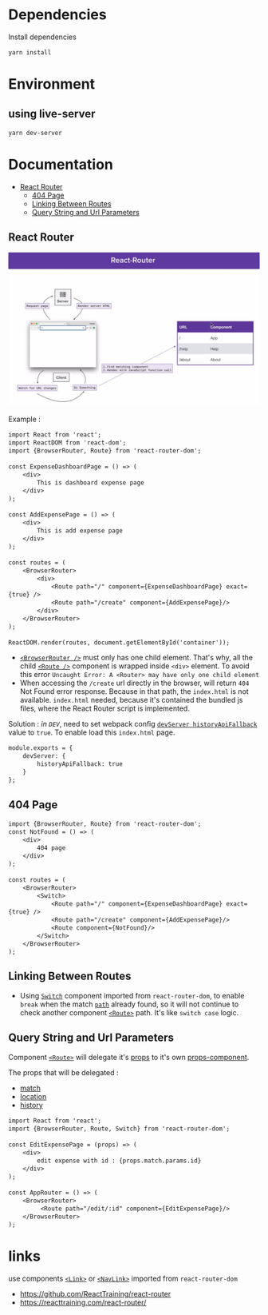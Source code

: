 # Dependencies
Install dependencies
```
yarn install
```

# Environment

## using live-server
```
yarn dev-server
```

# Documentation

* [React Router](#react-router)
  * [404 Page](#404-page)
  * [Linking Between Routes](#linking-between-routes)
  * [Query String and Url Parameters](#query-string-and-url-parameters)

## React Router

![react router](https://raw.githubusercontent.com/harryosmar/the-complete-react-course-with-redux/master/expensify-app/src/images/react-client-router.jpg)

Example :
```
import React from 'react';
import ReactDOM from 'react-dom';
import {BrowserRouter, Route} from 'react-router-dom';

const ExpenseDashboardPage = () => (
    <div>
        This is dashboard expense page
    </div>
);

const AddExpensePage = () => (
    <div>
        This is add expense page
    </div>
);

const routes = (
    <BrowserRouter>
        <div>
            <Route path="/" component={ExpenseDashboardPage} exact={true} />
            <Route path="/create" component={AddExpensePage}/>
        </div>
    </BrowserRouter>
);

ReactDOM.render(routes, document.getElementById('container'));
```

- [`<BrowserRouter />`](https://reacttraining.com/react-router/web/api/BrowserRouter) must only has one child element. That's why, all the child [`<Route />`](https://reacttraining.com/react-router/web/api/Route) component is wrapped inside `<div>` element. To avoid this error `Uncaught Error: A <Router> may have only one child element`
- When accessing the `/create` url directly in the browser, will return `404` Not Found error response. Because in that path, the `index.html` is not available. `index.html` needed, because it's contained the bundled js files, where the React Router script is implemented.

Solution : *in `DEV`*, need to set webpack config  [`devServer historyApiFallback`](https://webpack.js.org/configuration/dev-server/#devserver-historyapifallback) value to `true`. To enable load this `index.html` page.
```
module.exports = {
    devServer: {
        historyApiFallback: true
    }
};
```

## 404 Page
```
import {BrowserRouter, Route} from 'react-router-dom';
const NotFound = () => (
    <div>
        404 page
    </div>
);

const routes = (
    <BrowserRouter>
        <Switch>
            <Route path="/" component={ExpenseDashboardPage} exact={true} />
            <Route path="/create" component={AddExpensePage}/>
            <Route component={NotFound}/>
        </Switch>
    </BrowserRouter>
);
```

## Linking Between Routes

- Using [`Switch`](https://reacttraining.com/react-router/web/api/Switch) component imported from `react-router-dom`, to enable `break` when the match [`path`](https://reacttraining.com/react-router/web/api/Route/path-string-string) already found, so it will not continue to check another component [`<Route>`](https://reacttraining.com/react-router/web/api/Route) path. It's like `switch case` logic.

## Query String and Url Parameters

Component [`<Route>`](https://reacttraining.com/react-router/web/api/Route) will delegate it's [props](https://reacttraining.com/react-router/web/api/Route/route-props) to it's own [props-component](https://reacttraining.com/react-router/web/api/Route/component).

The props that will be delegated :
- [match](https://reacttraining.com/react-router/web/api/match)
- [location](https://reacttraining.com/react-router/web/api/location)
- [history](https://reacttraining.com/react-router/web/api/history)

```
import React from 'react';
import {BrowserRouter, Route, Switch} from 'react-router-dom';

const EditExpensePage = (props) => (
    <div>
        edit expense with id : {props.match.params.id}
    </div>
);

const AppRouter = () => (
    <BrowserRouter>
         <Route path="/edit/:id" component={EditExpensePage}/>
    </BrowserRouter>
);
```

# links

use components [`<Link>`](https://reacttraining.com/react-router/web/api/Link) or [`<NavLink>`](https://reacttraining.com/react-router/web/api/NavLink) imported from `react-router-dom`

- https://github.com/ReactTraining/react-router
- https://reacttraining.com/react-router/